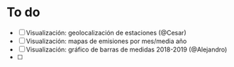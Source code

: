 # To do

- [ ] Visualización: geolocalización de estaciones (@Cesar)
- [ ] Visualización: mapas de emisiones por mes/media año
- [ ] Visualización: gráfico de barras de medidas 2018-2019 (@Alejandro)
- [ ] 

